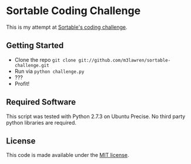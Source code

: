 # Sortable Coding Challenge

This is my attempt at [Sortable's coding challenge](http://sortable.com/blog/coding-challenge/).

## Getting Started

- Clone the repo `git clone git://github.com/m3lawren/sortable-challenge.git`
- Run via `python challenge.py`
- ???
- Profit!

## Required Software

This script was tested with Python 2.7.3 on Ubuntu Precise. No third party python libraries are required.

## License

This code is made available under the [MIT license](http://opensource.org/licenses/MIT).
